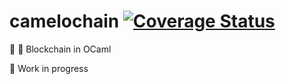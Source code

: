 # camelochain [![Coverage Status](https://coveralls.io/repos/github/vieiralucas/camelochain/badge.svg)](https://coveralls.io/github/vieiralucas/camelochain)
🐪 🔗 Blockchain in OCaml

🚧 Work in progress
